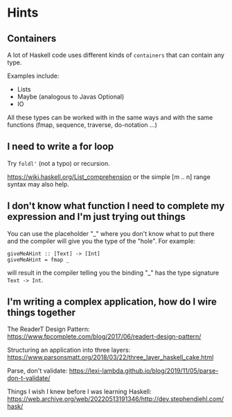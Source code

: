 # Hints

## Containers

A lot of Haskell code uses different kinds of `containers` that can contain any type.

Examples include:
- Lists
- Maybe (analogous to Javas Optional)
- IO

All these types can be worked with in the same ways
and with the same functions (fmap, sequence, traverse, do-notation ...)

## I need to write a for loop

Try `foldl'` (not a typo) or recursion.

https://wiki.haskell.org/List_comprehension or the simple [m .. n] range syntax may also help.

## I don't know what function I need to complete my expression and I'm just trying out things

You can use the placeholder "_" where you don't know what to put there and the compiler will give you the type of the "hole".
For example:
```
giveMeAHint :: [Text] -> [Int]
giveMeAHint = fmap _
```
will result in the compiler telling you the binding "_" has the type signature `Text -> Int`.

## I'm writing a complex application, how do I wire things together

The ReaderT Design Pattern: https://www.fpcomplete.com/blog/2017/06/readert-design-pattern/

Structuring an application into three layers: https://www.parsonsmatt.org/2018/03/22/three_layer_haskell_cake.html

Parse, don't validate: https://lexi-lambda.github.io/blog/2019/11/05/parse-don-t-validate/

Things I wish I knew before I was learning Haskell: https://web.archive.org/web/20220513191346/http://dev.stephendiehl.com/hask/
